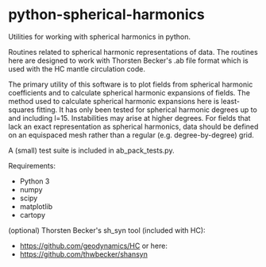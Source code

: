 # python-spherical-harmonics
Utilities for working with spherical harmonics in python.

Routines related to spherical harmonic representations of data.
The routines here are designed to work with Thorsten Becker's .ab file format
which is used with the HC mantle circulation code.

The primary utility of this software is to plot fields from spherical harmonic coefficients and to calculate spherical harmonic expansions of fields. The method used to calculate spherical harmonic expansions here is least-squares fitting. It has only been tested for spherical harmonic degrees up to and including l=15. Instabilities may arise at higher degrees. For fields that lack an exact representation as spherical harmonics, data should be defined on an equispaced mesh rather than a regular (e.g. degree-by-degree) grid. 

A (small) test suite is included in ab_pack_tests.py.

Requirements:
- Python 3
- numpy
- scipy
- matplotlib
- cartopy

(optional) Thorsten Becker's sh_syn tool (included with HC):
+ https://github.com/geodynamics/HC
or here:
+ https://github.com/thwbecker/shansyn

